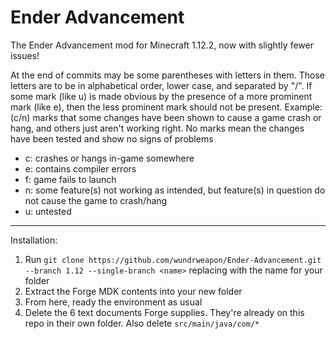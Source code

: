# Ender Advancement
The Ender Advancement mod for Minecraft 1.12.2, now with slightly fewer issues!

At the end of commits may be some parentheses with letters in them. Those letters are to be in alphabetical order, lower case, and separated by "/". If some mark (like u) is made obvious by the presence of a more prominent mark (like e), then the less prominent mark should not be present. Example: (c/n) marks that some changes have been shown to cause a game crash or hang, and others just aren't working right. No marks mean the changes have been tested and show no signs of problems

* c: crashes or hangs in-game somewhere
* e: contains compiler errors
* f: game fails to launch
* n: some feature(s) not working as intended, but feature(s) in question do not cause the game to crash/hang
* u: untested

---
Installation:

1. Run `git clone https://github.com/wundrweapon/Ender-Advancement.git --branch 1.12 --single-branch <name>` replacing <name> with the name for your folder
2. Extract the Forge MDK contents into your new folder
3. From here, ready the environment as usual
4. Delete the 6 text documents Forge supplies. They're already on this repo in their own folder. Also delete `src/main/java/com/*`
